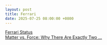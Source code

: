 ```yaml
---
layout: post
title: Ferrari
date: 2025-07-25 08:00:00 +0800
---
```

[Ferrari Status](https://collabfund.com/blog/ferrari-status/)  
[Matter vs. Force: Why There Are Exactly Two ...](https://www.quantamagazine.org/matter-vs-force-why-there-are-exactly-two-types-of-particles-20250623/)  
